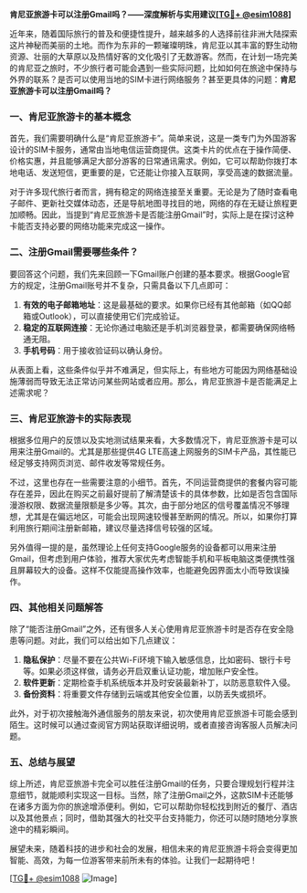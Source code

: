 **肯尼亚旅游卡可以注册Gmail吗？——深度解析与实用建议[[TG💪+ @esim1088](https://t.me/s/esim1088)]**

近年来，随着国际旅行的普及和便捷性提升，越来越多的人选择前往非洲大陆探索这片神秘而美丽的土地。而作为东非的一颗璀璨明珠，肯尼亚以其丰富的野生动物资源、壮丽的大草原以及热情好客的文化吸引了无数游客。然而，在计划一场完美的肯尼亚之旅时，不少旅行者可能会遇到一些实际问题，比如如何在旅途中保持与外界的联系？是否可以使用当地的SIM卡进行网络服务？甚至更具体的问题：**肯尼亚旅游卡可以注册Gmail吗？**

### 一、肯尼亚旅游卡的基本概念

首先，我们需要明确什么是“肯尼亚旅游卡”。简单来说，这是一类专门为外国游客设计的SIM卡服务，通常由当地电信运营商提供。这类卡片的优点在于操作简便、价格实惠，并且能够满足大部分游客的日常通讯需求。例如，它可以帮助你拨打本地电话、发送短信，更重要的是，它还能让你接入互联网，享受高速的数据流量。

对于许多现代旅行者而言，拥有稳定的网络连接至关重要。无论是为了随时查看电子邮件、更新社交媒体动态，还是导航地图寻找目的地，网络的存在无疑让旅程更加顺畅。因此，当提到“肯尼亚旅游卡是否能注册Gmail”时，实际上是在探讨这种卡能否支持必要的网络功能来完成这一操作。

### 二、注册Gmail需要哪些条件？

要回答这个问题，我们先来回顾一下Gmail账户创建的基本要求。根据Google官方的规定，注册Gmail账号并不复杂，只需具备以下几点即可：

1. **有效的电子邮箱地址**：这是最基础的要求。如果你已经有其他邮箱（如QQ邮箱或Outlook），可以直接使用它们完成验证。
2. **稳定的互联网连接**：无论你通过电脑还是手机浏览器登录，都需要确保网络畅通无阻。
3. **手机号码**：用于接收验证码以确认身份。

从表面上看，这些条件似乎并不难满足，但实际上，有些地方可能因为网络基础设施薄弱而导致无法正常访问某些网站或者应用。那么，肯尼亚旅游卡是否能满足上述需求呢？

### 三、肯尼亚旅游卡的实际表现

根据多位用户的反馈以及实地测试结果来看，大多数情况下，肯尼亚旅游卡是可以用来注册Gmail的。尤其是那些提供4G LTE高速上网服务的SIM卡产品，其性能已经足够支持网页浏览、邮件收发等常规任务。

不过，这里也存在一些需要注意的小细节。首先，不同运营商提供的套餐内容可能存在差异，因此在购买之前最好提前了解清楚该卡的具体参数，比如是否包含国际漫游权限、数据流量限额是多少等。其次，由于部分地区的信号覆盖情况不够理想，尤其是在偏远地区，可能会出现网速较慢甚至断网的情况。所以，如果你打算利用旅行期间注册新邮箱，建议尽量选择信号较强的区域。

另外值得一提的是，虽然理论上任何支持Google服务的设备都可以用来注册Gmail，但考虑到用户体验，推荐大家优先考虑智能手机和平板电脑这类便携性强且屏幕较大的设备。这样不仅能提高操作效率，也能避免因界面太小而导致误操作。

### 四、其他相关问题解答

除了“能否注册Gmail”之外，还有很多人关心使用肯尼亚旅游卡时是否存在安全隐患等问题。对此，我们可以给出如下几点建议：

1. **隐私保护**：尽量不要在公共Wi-Fi环境下输入敏感信息，比如密码、银行卡号等。如果必须这样做，请务必开启双重认证功能，增加账户安全性。
2. **软件更新**：定期检查手机系统版本并及时安装最新补丁，以防恶意软件入侵。
3. **备份资料**：将重要文件存储到云端或其他安全位置，以防丢失或损坏。

此外，对于初次接触海外通信服务的朋友来说，初次使用肯尼亚旅游卡可能会感到陌生。这时候可以通过查阅官方网站获取详细说明，或者直接咨询客服人员解决问题。

### 五、总结与展望

综上所述，肯尼亚旅游卡完全可以胜任注册Gmail的任务，只要合理规划行程并注意细节，就能顺利实现这一目标。当然，除了注册Gmail之外，这款SIM卡还能够在诸多方面为你的旅途增添便利。例如，它可以帮助你轻松找到附近的餐厅、酒店以及其他景点；同时，借助其强大的社交平台支持能力，你还可以随时随地分享旅途中的精彩瞬间。

展望未来，随着科技的进步和社会的发展，相信未来的肯尼亚旅游卡将会变得更加智能、高效，为每一位游客带来前所未有的体验。让我们一起期待吧！

[[TG💪+ @esim1088](https://t.me/s/esim1088) ![Image](https://i.postimg.cc/4NQfJmqS/Snipaste-2025-05-13-00-14-12.png)]